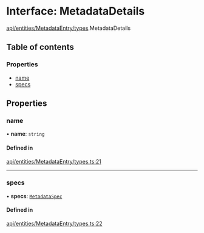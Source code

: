 # Interface: MetadataDetails

[api/entities/MetadataEntry/types](../wiki/api.entities.MetadataEntry.types).MetadataDetails

## Table of contents

### Properties

- [name](../wiki/api.entities.MetadataEntry.types.MetadataDetails#name)
- [specs](../wiki/api.entities.MetadataEntry.types.MetadataDetails#specs)

## Properties

### name

• **name**: `string`

#### Defined in

[api/entities/MetadataEntry/types.ts:21](https://github.com/PolymeshAssociation/polymesh-sdk/blob/91c2d2d8/src/api/entities/MetadataEntry/types.ts#L21)

___

### specs

• **specs**: [`MetadataSpec`](../wiki/api.entities.MetadataEntry.types.MetadataSpec)

#### Defined in

[api/entities/MetadataEntry/types.ts:22](https://github.com/PolymeshAssociation/polymesh-sdk/blob/91c2d2d8/src/api/entities/MetadataEntry/types.ts#L22)
